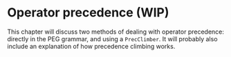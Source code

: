 # Operator precedence (WIP)

This chapter will discuss two methods of dealing with operator precedence:
directly in the PEG grammar, and using a `PrecClimber`. It will probably also
include an explanation of how precedence climbing works.

